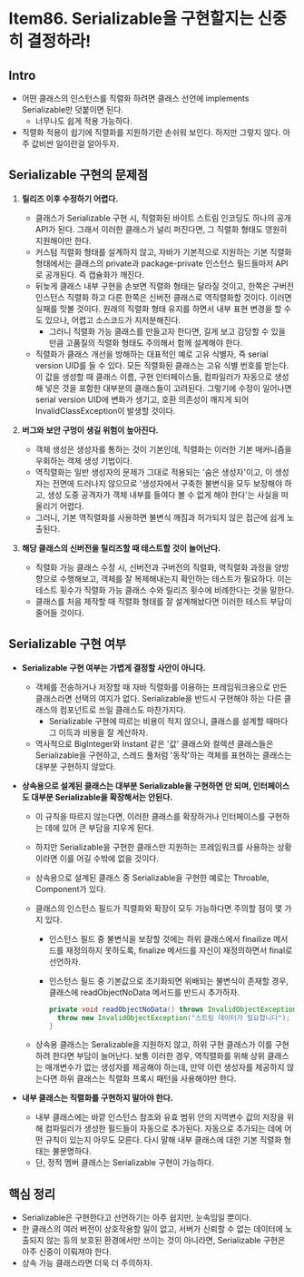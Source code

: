 # Item86. Serializable을 구현할지는 신중히 결정하라!

## Intro

- 어떤 클래스의 인스턴스를 직렬화 하려면 클래스 선언에 implements Serializable만 덧붙이면 된다.
  - 너무나도 쉽게 적용 가능하다.
- 직렬화 적용이 쉽기에 직렬화를 지원하기란 손쉬워 보인다. 하지만 그렇지 않다. 아주 값비싼 일이란걸 알아두자.





## Serializable 구현의 문제점

1. **릴리즈 이후 수정하기 어렵다.**
   - 클래스가 Serializable 구현 시, 직렬화된 바이트 스트림 인코딩도 하나의 공개 API가 된다. 그래서 이러한 클래스가 널리 퍼진다면, 그 직렬화 형태도 영원히 지원해야만 한다. 
   - 커스텀 직렬화 형태를 설계하지 않고, 자바가 기본적으로 지원하는 기본 직렬화 형태에서는 클래스의 private과 package-private 인스턴스 필드들마저 API로 공개된다. 즉 캡슐화가 깨진다. 
   - 뒤늦게 클래스 내부 구현을 손보면 직렬화 형태는 달라질 것이고, 한쪽은 구버전 인스턴스 직렬화 하고 다른 한쪽은 신버전 클래스로 역직렬화할 것이다. 이러면 실패를 맛볼 것이다. 원래의 직렬화 형태 유지를 하면서 내부 표현 변경을 할 수도 있으나, 어렵고 소스코드가 지저분해진다. 
     - 그러니 직렬화 가능 클래스를 만들고자 한다면, 길게 보고 감당할 수 있을 만큼 고품질의 직렬화 형태도 주의해서 함께 설계해야 한다.
   - 직렬화가 클래스 개선을 방해하는 대표적인 예로 고유 식별자, 즉 serial version UID를 들 수 있다. 모든 직렬화된 클래스는 고유 식별 번호를 받는다. 이 값을 생성할 때 클래스 이름, 구현 인터페이스들, 컴파일러가 자동으로 생성해 넣은 것을 포함한 대부분의 클래스들이 고려된다. 그렇기에 수정이 일어나면 serial version UID에 변화가 생기고, 호환 의존성이 깨지게 되어 InvalidClassException이 발생할 것이다.

   
   
2. **버그와 보안 구멍이 생길 위험이 높아진다.**

   - 객체 생성은 생성자를 통하는 것이 기본인데, 직렬화는 이러한 기본 매커니즘을 우회하는 객체 생성 기법이다. 
   - 역직렬화는 일반 생성자의 문제가 그대로 적용되는 '숨은 생성자'이고, 이 생성자는 전면에 드러나지 않으므로 '생성자에서 구축한 불변식을 모두 보장해야 하고, 생성 도중 공격자가 객체 내부를 들여다 볼 수 없게 해야 한다'는 사실을 떠올리기 어렵다. 
   - 그러니, 기본 역직렬화를 사용하면 불변식 깨짐과 허가되지 않은 접근에 쉽게 노출된다.

   

3. **해당 클래스의 신버전을 릴리즈할 때 테스트할 것이 늘어난다.**

   - 직렬화 가능 클래스 수정 시, 신버전과 구버전의 직렬화, 역직렬화 과정을 양방향으로 수행해보고, 객체를 잘 복제해내는지 확인하는 테스트가 필요하다. 이는 테스트 횟수가 직렬화 가능 클래스 수와 릴리즈 횟수에 비례한다는 것을 말한다. 
   - 클래스를 처음 제작할 때 직렬화 형태를 잘 설계해놨다면 이러한 테스트 부담이 줄어들 것이다.






## Serializable 구현 여부

- **Serializable 구현 여부는 가볍게 결정할 사안이 아니다.**
  - 객체를 전송하거나 저장할 때 자바 직렬화를 이용하는 프레임워크용으로 만든 클래스라면 선택의 여지가 없다. Serializable을 반드시 구현해야 하는 다른 클래스의 컴포넌트로 쓰일 클래스도 마찬가지다.
    - Serializable 구현에 따르는 비용이 적지 않으니, 클래스를 설계할 때마다 그 이득과 비용을 잘 계산하자.
  - 역사적으로 BigInteger와 Instant 같은 '값' 클래스와 컬렉션 클래스들은 Serializable을 구현하고, 스레드 풀처럼 '동작'하는 객체를 표현하는 클래스는 대부분 구현하지 않았다.
  
  

- **상속용으로 설계된 클래스는 대부분 Serializable을 구현하면 안 되며, 인터페이스도 대부분 Serializable을 확장해서는 안된다.**

  - 이 규칙을 따르지 않는다면, 이러한 클래스를 확장하거나 인터페이스를 구현하는 데에 있어 큰 부담을 지우게 된다.

  - 하지만 Serializable을 구현한 클래스만 지원하는 프레임워크를 사용하는 상황이라면 이를 어길 수밖에 없을 것이다.

  - 상속용으로 설계된 클래스 중 Serializable을 구현한 예로는 Throable, Component가 있다.

  - 클래스의 인스턴스 필드가 직렬화와 확장이 모두 가능하다면 주의할 점이 몇 가지 있다.

    - 인스턴스 필드 중 불변식을 보장할 것에는 하위 클래스에서 finailize 메서드를 재정의하지 못하도록, finalize 메서드를 자신이 재정의하면서 final로 선언하자.

    - 인스턴스 필드 중 기본값으로 초기화되면 위배되는 불변식이 존재할 경우, 클래스에 readObjectNoData 메서드를 반드시 추가하자.

      ~~~java
      private void readObjectNoData() throws InvalidObjectException {
      	throw new InvalidObjectException("스트림 데이터가 필요합니다");
      }
      ~~~

  - 상속용 클래스는 Seralizable을 지원하지 않고, 하위 구현 클래스가 이를 구현하려 한다면 부담이 늘어난다. 보통 이러한 경우, 역직렬화를 위해 상위 클래스는 매개변수가 없는 생성자를 제공해야 하는데, 만약 이런 생성자를 제공하지 않는다면 하위 클래스는 직렬화 프록시 패턴을 사용해야만 한다.

  

- **내부 클래스는 직렬화를 구현하지 말아야 한다.**
  - 내부 클래스에는 바깥 인스턴스 참조와 유효 범위 안의 지역변수 값의 저장을 위해 컴파일러가 생성한 필드들이 자동으로 추가된다. 자동으로 추가되는 데에 어떤 규칙이 있는지 아무도 모른다. 다시 말해 내부 클래스에 대한 기본 직렬화 형태는 불분명하다.
  - 단, 정적 멤버 클래스는 Serializable 구현이 가능하다.






## 핵심 정리

- Serializable은 구현한다고 선언하기는 아주 쉽지만, 눈속임일 뿐이다.
- 한 클래스의 여러 버전이 상호작용할 일이 없고, 서버가 신뢰할 수 없는 데이터에 노출되지 않는 등의 보호된 환경에서만 쓰이는 것이 아니라면, Serializable 구현은 아주 신중이 이뤄져야 한다.
- 상속 가능 클래스라면 더욱 더 주의하자.

